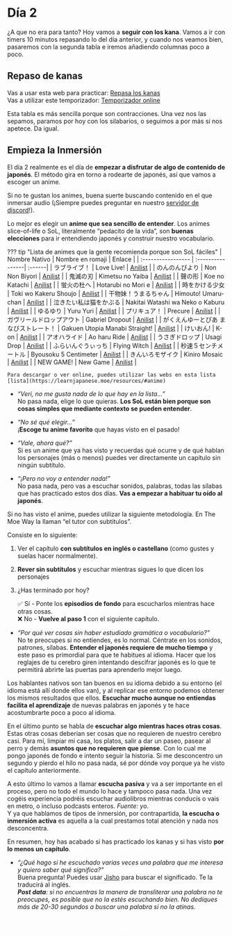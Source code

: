 # Día 2

¿A que no era para tanto? Hoy vamos a **seguir con los kana**. Vamos a ir con timers 10 minutos repasando lo del día anterior, y cuando nos veamos bien, pasaremos con la segunda tabla e iremos añadiendo columnas poco a poco.

## Repaso de kanas

Vas a usar esta web para practicar: [Repasa los kanas](https://gohoneko.neocities.org/learn/kana)  
Vas a utilizar este temporizador: [Temporizador online](https://www.online-stopwatch.com/timer/10minutes/ )  

Esta tabla es más sencilla porque son contracciones. Una vez nos las sepamos, paramos por hoy con los silabarios, o seguimos a por más si nos apetece. Da igual.

## Empieza la Inmersión
El día 2 realmente es el día de **empezar a disfrutar de algo de contenido de japonés**. El método gira en torno a rodearte de japonés, así que vamos a escoger un anime.

Si no te gustan los animes, buena suerte buscando contenido en el que inmersar audio (¡Siempre puedes preguntar en nuestro [servidor de discord](https://discord.gg/y8P7mpDTcB)!).

Lo mejor es elegir un **anime que sea sencillo de entender**. Los animes slice-of-life o SoL, literalmente “pedacito de la vida”, son **buenas elecciones** para ir entendiendo japonés y construir nuestro vocabulario. 

??? tip "Lista de animes que la gente recomienda porque son SoL fáciles"
    | Nombre Nativo      | Nombre en romaji | Enlace |
    | :----------------- | :----------------| :------|
    | ラブライブ！       | Love Live!      | [Anilist](https://anilist.co/anime/15051/-School-idol-project/) |
    | のんのんびより     | Non Non Biyori  | [Anilist](https://anilist.co/anime/17549/) |
    | 鬼滅の刃       | Kimetsu no Yaiba      | [Anilist](https://anilist.co/anime/101922/) |
    | 聲の形     | Koe no Katachi  | [Anilist](https://anilist.co/anime/20954/) |
    | 蛍火の杜へ       | Hotarubi no Mori e      | [Anilist](https://anilist.co/anime/10408/) |
    | 時をかける少女     | Toki wo Kakeru Shoujo  | [Anilist](https://anilist.co/anime/2236/) |
    | 干物妹！うまるちゃん       | Himouto! Umaru-chan      | [Anilist](https://anilist.co/anime/20987/) |
    | 泣きたい私は猫をかぶる     | Nakitai Watashi wa Neko o Kaburu  | [Anilist](https://anilist.co/anime/114963/) |
    | ゆるゆり       | Yuru Yuri      | [Anilist](https://anilist.co/anime/10495/) |
    | プリキュア！     | Precure  | [Anilist](https://anilist.co/anime/5684/) |
    | ガヴリールドロップアウト       | Gabriel Dropout      | [Anilist](https://anilist.co/anime/21878/) |
    | がくえんゆーとぴあ まなびストレート！     | Gakuen Utopia Manabi Straight!  | [Anilist](https://anilist.co/anime/1858/-/) |
    | けいおん!       | K-on      | [Anilist](https://anilist.co/anime/5680/) |
    | アオハライド     | Ao haru Ride  | [Anilist](https://anilist.co/anime/20596/) |
    | うさぎドロップ       | Usagi Drop      | [Anilist](https://anilist.co/anime/10162/) |
    | ふらいんぐうぃっち     | Flying Witch  | [Anilist](https://anilist.co/anime/21284/) |
    | 秒速５センチメートル       | Byousoku 5 Centimeter      | [Anilist](https://anilist.co/anime/1689/) |
    | きんいろモザイク     | Kiniro Mosaic  | [Anilist](https://anilist.co/anime/16732/) |
    | NEW GAME!       | New Game      | [Anilist](https://anilist.co/anime/21455/NEW-GAME/) |

    Para descargar o ver online, puedes utilizar las webs en esta lista [lista](https://learnjapanese.moe/resources/#anime)

- *“Veri, no me gusta nada de lo que hay en la lista…”*  
    No pasa nada, elige lo que quieras. **Los SoL están bien porque son cosas simples que mediante contexto se pueden entender**. 

- *“No sé qué elegir…”*  
    ¡**Escoge tu anime favorito** que hayas visto en el pasado!

- *“Vale, ahora qué?”*  
    Si es un anime que ya has visto y recuerdas qué ocurre y de qué hablan los personajes (más o menos) puedes ver directamente un capítulo sin ningún subtítulo. 

- *“¡Pero no voy a entender nada!”*  
    No pasa nada, pero vas a escuchar sonidos, palabras, todas las sílabas que has practicado estos dos días. **Vas a empezar a habituar tu oído al japonés**. 

Si no has visto el anime, puedes utilizar la siguiente metodología.
En The Moe Way la llaman “el tutor con subtítulos”.

Consiste en lo siguiente:  

1. Ver el capítulo **con subtítulos en inglés o castellano** (como gustes y suelas hacer normalmente).
2. **Rever sin subtítulos** y escuchar mientras sigues lo que dicen los personajes
3. ¿Has terminado por hoy? 

    ✅ Sí - Ponte los **episodios de fondo** para escucharlos mientras hace otras cosas.  
    ❌ No - **Vuelve al paso 1** con el siguiente capítulo.

<div/>

- *“Por qué ver cosas sin haber estudiado gramática o vocabulario?”*  
No te preocupes si no entiendes, es lo normal. Céntrate en los sonidos, patrones, sílabas. **Entender el japonés requiere de mucho tiempo** y este paso es primordial para que te habitues al idioma. Hacer que los reglajes de tu cerebro giren intentando descifrar japonés es lo que te permitirá abrirte las puertas para aprenderlo mejor luego.

Los hablantes nativos son tan buenos en su idioma debido a su entorno (el idioma está allí donde ellos van), y al replicar ese entorno podemos obtener los mismos resultados que ellos. **Escuchar mucho aunque no entiendas facilita el aprendizaje** de nuevas palabras en japonés y te hace acostumbrarte poco a poco al idioma.

En el último punto se habla de **escuchar algo mientras haces otras cosas**. Estas otras cosas deberían ser cosas que no requieren de nuestro cerebro casi. Para mí, limpiar mi casa, los platos, salir a dar un paseo, pasear al perro y demás **asuntos que no requieren que piense**. Con lo cual me pongo japonés de fondo e intento seguir la historia. Si me desconcentro un segundo y pierdo el hilo no pasa nada, sé por dónde voy porque ya he visto el capítulo anteriormente.

A esto último lo vamos a llamar **escucha pasiva** y va a ser importante en el proceso, pero no todo el mundo lo hace y tampoco pasa nada. Una vez cogéis experiencia podréis escuchar audiolibros mientras conducís o vais en metro, o incluso podcasts enteros. *Fuente: yo*.  
Y ya que hablamos de tipos de inmersión, por contrapartida, **la escucha o inmersión activa** es aquella a la cual prestamos total atención y nada nos desconcentra.

En resumen, hoy has acabado si has practicado los kanas y si has visto **por lo menos un capítulo**. 

- *“¿Qué hago si he escuchado varias veces una palabra que me interesa y quiero saber qué significa?”*  
Buena pregunta! Puedes usar [Jisho](https://www.jisho.org) para buscar el significado. Te la traducirá al inglés.  
***Post data**: si no encuentras la manera de transliterar una palabra no te preocupes, es posible que no la estés escuchando bien. No dediques más de 20-30 segundos a buscar una palabra si no la atinas.*

<div style="margin-top: 20px;width:full;display:flex;justify-content:center;">
  <a style="padding: 10px;
    background-color: var(--md-primary-fg-color);
    border-radius: 5px;
    color: white;" href="/days/day3/">Pasar al día 3</a>
  </div>
